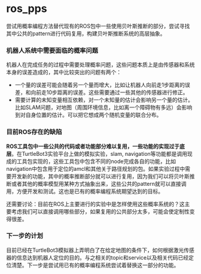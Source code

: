# ros_pps

尝试用概率编程方法替代现有的ROS包中一些使用贝叶斯推断的部分，尝试寻找其中公共的pattern进行代码复用，构建贝叶斯推断系统的高层抽象。

### 机器人系统中需要面临的概率问题

机器人在完成任务的过程中需要处理概率问题，这些问题本质上是由传感器和系统本身的误差造成的，其中比较突出的问题有两个：


- 一个量的误差可能会随着另一个量而增大，比如让机器人向前走1步距离的误差，和向前走10步距离的误差。这些需要通过一些其他的传感器进行修正。
- 需要计算的未知变量相互依赖，对一个未知量的估计会影响另一个量的估计。比如SLAM问题，对地图（周围环境信息，比如离一个障碍物有多远）会影响到对自身位置的估计。可以把它想成两个随机变量的联合分布。

### 目前ROS存在的缺陷

**ROS工具包中一些公共的代码或者功能部分难以复用，一些功能的实现过于底层**。在TurtleBot3实验平台上做的模拟实验，slam, navigation等功能都是调用现成的工具包实现的，这些工具包中包含不同的node完成各自的功能，比如navigation中包含用于定位的amcl和其他关于路径规划的包。如果实验过程中需要开发新的功能，其中的概率推断部分就可以进行复用，因为我们可以将贝叶斯推断或者其他的概率模型用某种方式抽象出来，这些公共的pattern就可以直接调用，方便开发和测试。这也是已有的概率编程系统期望达到的目标。

还需要讨论：目前在ROS上主要进行的实验中是怎样使用这些概率系统的？这主要考虑我们可以直接调用哪些部分，如果复用的公共部分太多，可能会使定制性变得很差。

### 下一步的计划

目前已经在TurtleBot3模拟器上弄明白了在给定地图的条件下，如何根据激光传感器的信息达到机器人定位的目的。与之相关的topic和service以及相关代码已经定位清楚。下一步是尝试用已有的概率编程系统尝试着替换这一部分的功能。